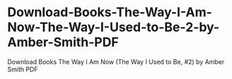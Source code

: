 # Download-Books-The-Way-I-Am-Now-The-Way-I-Used-to-Be-2-by-Amber-Smith-PDF
Download Books The Way I Am Now (The Way I Used to Be, #2) by Amber Smith PDF
